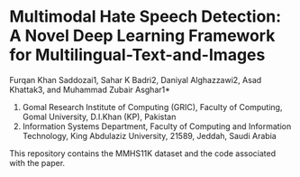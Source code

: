 # Multimodal Hate Speech Detection: A Novel Deep Learning Framework for Multilingual-Text-and-Images
Furqan Khan Saddozai1, Sahar K Badri2, Daniyal Alghazzawi2, Asad Khattak3, and Muhammad Zubair Asghar1*
1. Gomal Research Institute of Computing (GRIC), Faculty of Computing, Gomal University, D.I.Khan (KP), Pakistan
2. Information Systems Department, Faculty of Computing and Information Technology, King Abdulaziz University, 21589, Jeddah, Saudi Arabia

This repository contains the MMHS11K dataset and the code associated with the paper.
